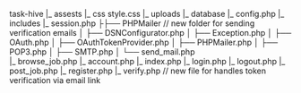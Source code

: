 task-hive
|_ assests
   |_ css
      style.css
   |_ uploads
|_ database
   |_ config.php
|_ includes
   |_ session.php
├├── PHPMailer // new folder for sending verification emails
│   ├── DSNConfigurator.php
│   ├── Exception.php
│   ├── OAuth.php
│   ├── OAuthTokenProvider.php
│   ├── PHPMailer.php
│   ├── POP3.php
│   ├── SMTP.php
│   └── send_mail.php            
|_ browse_job.php
|_ account.php
|_ index.php
|_ login.php
|_ logout.php
|_ post_job.php
|_ register.php
|_ verify.php // new file for handles token verification via email link
